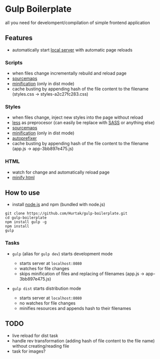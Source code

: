 # Gulp Boilerplate

all you need for develompent/compilation of simple frontend application

## Features

- automatically start [local server](https://www.browsersync.io/) with automatic page reloads

### Scripts

- when files change incrementally rebuild and reload page
- [sourcemaps](https://github.com/floridoo/gulp-sourcemaps)
- [minification](https://github.com/mishoo/UglifyJS2) (only in dist mode)
- cache busting by appending hash of the file content to the filename (styles.css -> styles-a2c27fc283.css)

### Styles

- when files change, inject new styles into the page without reload
- [less](https://github.com/less/less.js) as preprocesor (can easily be replace with [SASS](https://github.com/sass) or anything else)
- [sourcemaps](https://github.com/floridoo/gulp-sourcemaps)
- [minification](https://github.com/jakubpawlowicz/clean-css) (only in dist mode)
- [autoprefixer](https://github.com/postcss/autoprefixer)
- cache busting by appending hash of the file content to the filename (app.js -> app-3bb897e475.js)

### HTML

- watch for change and automatically reload page
- [minify html](https://github.com/kangax/html-minifier)

## How to use

- install [node.js](https://nodejs.org/en/) and npm (bundled with node.js)

```
git clone https://github.com/Hurtak/gulp-boilerplate.git
cd gulp-boilerplate
npm install gulp -g
npm install
gulp
```

### Tasks

- `gulp` (alias for `gulp dev`) starts development mode
	- starts server at `localhost:8080`
	- watches for file changes
	- skips minification of files and replacing of filenames (app.js -> app-3bb897e475.js)

- `gulp dist` starts distribution mode
	- starts server at `localhost:8080`
	- no watches for file changes
	- minifies resources and appends hash to their filenames

## TODO

- live reload for dist task
- handle rev transformation (adding hash of file content to the file name) without creating/reading file
- task for images?
